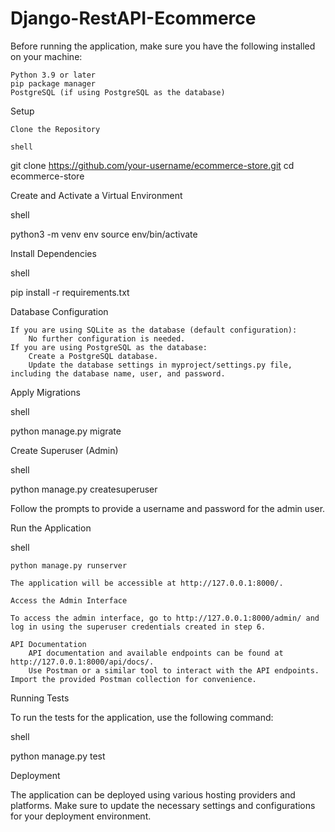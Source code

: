 # Django-RestAPI-Ecommerce

Before running the application, make sure you have the following installed on your machine:

    Python 3.9 or later
    pip package manager
    PostgreSQL (if using PostgreSQL as the database)

Setup

    Clone the Repository

    shell

git clone https://github.com/your-username/ecommerce-store.git
cd ecommerce-store

Create and Activate a Virtual Environment

shell

python3 -m venv env
source env/bin/activate

Install Dependencies

shell

pip install -r requirements.txt

Database Configuration

    If you are using SQLite as the database (default configuration):
        No further configuration is needed.
    If you are using PostgreSQL as the database:
        Create a PostgreSQL database.
        Update the database settings in myproject/settings.py file, including the database name, user, and password.

Apply Migrations

shell

python manage.py migrate

Create Superuser (Admin)

shell

python manage.py createsuperuser

Follow the prompts to provide a username and password for the admin user.

Run the Application

shell

    python manage.py runserver

    The application will be accessible at http://127.0.0.1:8000/.

    Access the Admin Interface

    To access the admin interface, go to http://127.0.0.1:8000/admin/ and log in using the superuser credentials created in step 6.

    API Documentation
        API documentation and available endpoints can be found at http://127.0.0.1:8000/api/docs/.
        Use Postman or a similar tool to interact with the API endpoints. Import the provided Postman collection for convenience.

Running Tests

To run the tests for the application, use the following command:

shell

python manage.py test

Deployment

The application can be deployed using various hosting providers and platforms. Make sure to update the necessary settings and configurations for your deployment environment.

